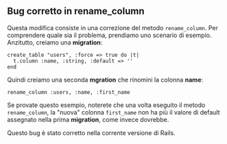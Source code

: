 ## Bug corretto in rename\_column

Questa modifica consiste in una correzione del metodo `rename_column`. Per comprendere quale sia il problema, prendiamo uno scenario di esempio. Anzitutto, creiamo una **migration**:

	create_table "users", :force => true do |t|
	  t.column :name, :string, :default => ''
	end

Quindi creiamo una seconda **mgration** che rinomini la colonna **name**:

	rename_column :users, :name, :first_name

Se provate questo esempio, noterete che una volta eseguito il metodo `rename_column`, la "nuova" colonna `first_name` non ha più il valore di default assegnato nella prima **migration**, come invece dovrebbe.

Questo bug è stato corretto nella corrente versione di Rails.
